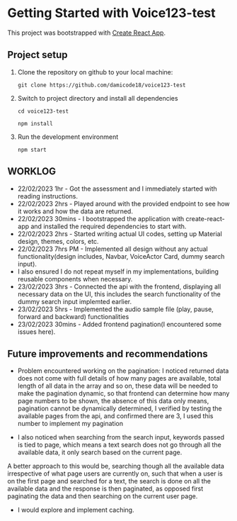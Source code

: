# Getting Started with Voice123-test

This project was bootstrapped with [Create React App](https://github.com/facebook/create-react-app).

## Project setup

1. Clone the repository on github to your local machine:

   ```
   git clone https://github.com/damicode18/voice123-test
   ```

2. Switch to project directory and install all dependencies

   ```
   cd voice123-test
   ```

   ```
   npm install
   ```

3. Run the development environment
   ```
   npm start
   ```

## WORKLOG

- 22/02/2023 1hr - Got the assessment and I immediately started with reading instructions.
- 22/02/2023 2hrs - Played around with the provided endpoint to see how it works and how the data are returned.
- 22/02/2023 30mins - I bootstrapped the application with create-react-app and installed the required dependencies to start with.
- 22/02/2023 2hrs - Started writing actual UI codes, setting up Material design, themes, colors, etc.
- 22/02/2023 7hrs PM - Implemented all design without any actual functionality(design includes, Navbar, VoiceActor Card, dummy search input).
- I also ensured I do not repeat myself in my implementations, building reusable components when necessary.
- 23/02/2023 3hrs - Connected the api with the frontend, displaying all necessary data on the UI, this includes the search functionality of the dummy search input implemted earlier.
- 23/02/2023 5hrs - Implemented the audio sample file (play, pause, forward and backward) functionalities
- 23/02/2023 30mins - Added frontend pagination(I encountered some issues here).

## Future improvements and recommendations

- Problem encountered working on the pagination:
  I noticed returned data does not come with full details of how many pages are available, total length of all data in the array and so on, these data will be needed to make the pagination dynamic, so that frontend can determine how many page numbers to be shown, the absence of this data only means, pagination cannot be dynamically determined, I verified by testing the available pages from the api, and confirmed there are 3, I used this number to implement my pagination

- I also noticed when searching from the search input, keywords passed is tied to page, which means a text search does not go through all the available data, it only search based on the current page.

A better approach to this would be, searching though all the available data irrespective of what page users are currently on, such that when a user is on the first page and searched for a text, the search is done on all the available data and the response is then paginated, as opposed first paginating the data and then searching on the current user page.

- I would explore and implement caching.
